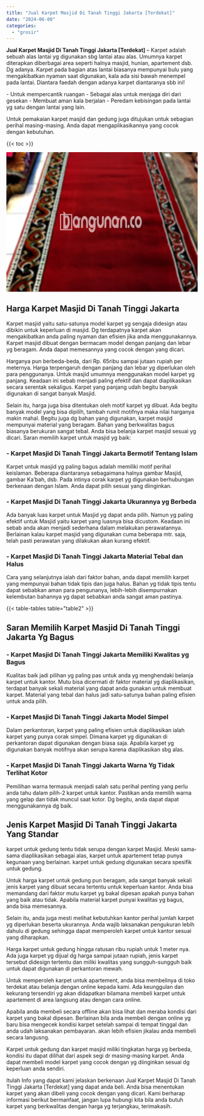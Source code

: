 ```yaml
---
title: "Jual Karpet Masjid Di Tanah Tinggi Jakarta [Terdekat]"
date: "2024-06-08"
categories: 
  - "grosir"
---
```


**Jual Karpet Masjid Di Tanah Tinggi Jakarta \[Terdekat\]** – Karpet adalah sebuah alas lantai yg digunakan sbg lantai atau alas. Umumnya karpet diterapkan diberbagai area seperti halnya masjid, hunian, apartement dsb. Dg adanya. Karpet pada bagian atas lantai biasanya mempunyai bulu yang mengakibatkan nyaman saat digunakan, kala ada sisi bawah menempel pada lantai. Diantara faedah dengan adanya karpet diantaranya sbb ini!

\- Untuk mempercantik ruangan - Sebagai alas untuk menjaga diri dari gesekan - Membuat aman kala berjalan - Peredam kebisingan pada lantai yg satu dengan lantai yang lain.

Untuk pemakaian karpet masjid dan gedung juga ditujukan untuk sebagian perihal masing-masing. Anda dapat mengaplikasikannya yang cocok dengan kebutuhan.

{{< toc >}}

![Jual Karpet Masjid Di Tanah Tinggi Jakarta [Terdekat]](/images/grosir-karpet-murah-55.png)

## Harga Karpet Masjid Di Tanah Tinggi Jakarta

Karpet masjid yaitu satu-satunya model karpet yg sengaja didesign atau dibikin untuk keperluan di masjid. Dg terdapatnya karpet akan mengakibatkan anda paling nyaman dan efisien jika anda menggunakannya. Karpet masjid dibuat dengan bermacam model dengan panjang dan lebar yg beragam. Anda dapat memesannya yang cocok dengan yang dicari.

Harganya pun berbeda-beda, dari Rp. 65ribu sampai jutaan rupiah per meternya. Harga terpengaruh dengan panjang dan lebar yg diperlukan oleh para penggunanya. Untuk masjid umumnya menggunakan model karpet yg panjang. Keadaan ini sebab menjadi paling efektif dan dapat diaplikasikan secara serentak sekaligus. Karpet yang panjang udah begitu banyak digunakan di sangat banyak Masjid.

Selain itu, harga juga bisa ditentukan oleh motif karpet yg dibuat. Ada begitu banyak model yang bisa dipilih, tambah rumit motifnya maka nilai harganya makin mahal. Begitu juga dg bahan yang digunakan, karpet masjid mempunyai material yang beragam. Bahan yang berkwalitas bagus biasanya berukuran sangat tebal. Anda bisa belanja karpet masjid sesuai yg dicari. Saran memilih karpet untuk masjid yg baik:

### \- Karpet Masjid Di Tanah Tinggi Jakarta Bermotif Tentang Islam

Karpet untuk masjid yg paling bagus adalah memiliki motif perihal keislaman. Beberapa diantaranya sebagaimana halnya gambar Masjid, gambar Ka’bah, dsb. Pada intinya corak karpet yg digunakan berhubungan berkenaan dengan Islam. Anda dapat pilih sesuai yang diinginkan.

### \- Karpet Masjid Di Tanah Tinggi Jakarta Ukurannya yg Berbeda

Ada banyak luas karpet untuk Masjid yg dapat anda pilih. Namun yg paling efektif untuk Masjid yaitu karpet yang luasnya bisa dicustom. Keadaan ini sebab anda akan menjadi sederhana dalam melakukan perawatannya. Berlainan kalau karpet masjid yang digunakan cuma beberapa mtr. saja, telah pasti perawatan yang dilakukan akan kurang efektif.

### \- Karpet Masjid Di Tanah Tinggi Jakarta Material Tebal dan Halus

Cara yang selanjutnya ialah dari faktor bahan, anda dapat memilih karpet yang mempunyai bahan tidak tipis dan juga halus. Bahan yg tidak tipis tentu dapat sebabkan aman para pengunanya, lebih-lebih disempurnakan kelembutan bahannya yg dapat sebabkan anda sangat aman pastinya.

{{< table-tables table="table2" >}}

## Saran Memilih Karpet Masjid Di Tanah Tinggi Jakarta Yg Bagus

### \- Karpet Masjid Di Tanah Tinggi Jakarta Memiliki Kwalitas yg Bagus

Kualitas baik jadi pilihan yg paling pas untuk anda yg menghendaki belanja karpet untuk kantor. Mutu bisa dicermati dr faktor material yg diaplikasikan, terdapat banyak sekali material yang dapat anda gunakan untuk membuat karpet. Material yang tebal dan halus jadi satu-satunya bahan paling efisien untuk anda pilih.

### \- Karpet Masjid Di Tanah Tinggi Jakarta Model Simpel

Dalam perkantoran, karpet yang paling efisien untuk diaplikasikan ialah karpet yang punya corak simpel. Dimana karpet yg digunakan di perkantoran dapat digunakan dengan biasa saja. Apabila karpet yg digunakan banyak motifnya akan serupa karena diaplikasikan sbg alas.

### \- Karpet Masjid Di Tanah Tinggi Jakarta Warna Yg Tidak Terlihat Kotor

Pemilihan warna termasuk menjadi salah satu perihal penting yang perlu anda tahu dalam pilih-2 karpet untuk kantor. Pastikan anda memilih warna yang gelap dan tidak muncul saat kotor. Dg begitu, anda dapat dapat menggunakannya dg baik.

## Jenis Karpet Masjid Di Tanah Tinggi Jakarta Yang Standar

karpet untuk gedung tentu tidak serupa dengan karpet Masjid. Meski sama-sama diaplikasikan sebagai alas, karpet untuk apartement tetap punya kegunaan yang berlainan. karpet untuk gedung digunakan secara spesifik untuk gedung.

Untuk harga karpet untuk gedung pun beragam, ada sangat banyak sekali jenis karpet yang dibuat secara tertentu untuk keperluan kantor. Anda bisa memandang dari faktor mutu karpet yg bakal dipesan apakah punya bahan yang baik atau tidak. Apabila material karpet punyai kwalitas yg bagus, anda bisa memesannya.

Selain itu, anda juga mesti melihat kebutuhkan kantor perihal jumlah karpet yg diperlukan beserta ukurannya. Anda wajib laksanakan pengukuran lebih dahulu di gedung sehingga dapat memperoleh karpet untuk kantor sesuai yang diharapkan.

Harga karpet untuk gedung hingga ratusan ribu rupiah untuk 1 meter nya. Ada juga karpet yg dijual dg harga sampai jutaan rupiah, jenis karpet tersebut didesign tertentu dan miliki kwalitas yang sungguh-sungguh baik untuk dapat digunakan di perkantoran mewah.

Untuk memperoleh karpet untuk apartement, anda bisa membelinya di toko terdekat atau belanja dengan online kepada kami. Ada keunggulan dan kekurang tersendiri yg akan didapatkan bilamana membeli karpet untuk apartement di area langsung atau dengan cara online.

Apabila anda membeli secara offline akan bisa lihat dan meraba kondisi dari karpet yang bakal dipesan. Berlainan bila anda membeli dengan online yg baru bisa mengecek kondisi karpet setelah sampai di tempat tinggal dan anda udah laksanakan pembayaran. akan lebih efisien jikalau anda membeli secara langusng.

Karpet untuk gedung dan karpet masjid miliki tingkatan harga yg berbeda, kondisi itu dapat dilihat dari aspek segi dr masing-masing karpet. Anda dapat membeli model karpet yang cocok dengan yg diinginkan sesuai dg keperluan anda sendiri.

Itulah Info yang dapat kami jelaskan berkenaan Jual Karpet Masjid Di Tanah Tinggi Jakarta \[Terdekat\] yang dapat anda beli. Anda bisa menentukan karpet yang akan dibeli yang cocok dengan yang dicari. Kami berharap informasi berikut bermanfaat, jangan lupa hubungi kita bila anda butuh karpet yang berkwalitas dengan harga yg terjangkau, terimakasih.
